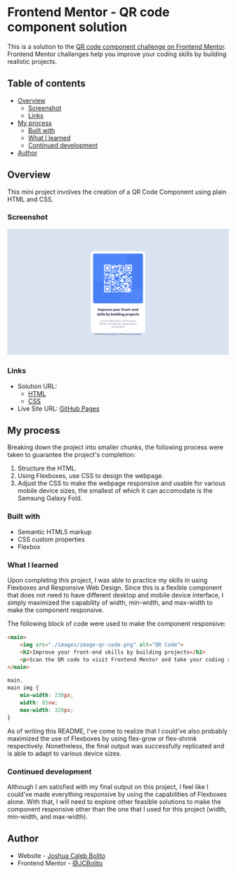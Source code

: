 # Frontend Mentor - QR code component solution

This is a solution to the [QR code component challenge on Frontend Mentor](https://www.frontendmentor.io/challenges/qr-code-component-iux_sIO_H). Frontend Mentor challenges help you improve your coding skills by building realistic projects. 

## Table of contents

- [Overview](#overview)
  - [Screenshot](#screenshot)
  - [Links](#links)
- [My process](#my-process)
  - [Built with](#built-with)
  - [What I learned](#what-i-learned)
  - [Continued development](#continued-development)
- [Author](#author)

## Overview
This mini project involves the creation of a QR Code Component using plain HTML and CSS.
### Screenshot

![Interface](./screenshots/interface.png)

### Links

- Solution URL: 
	- [HTML](https://github.com/JCBolito/qr-code-component-main/blob/main/index.html)
	- [CSS](https://github.com/JCBolito/qr-code-component-main/blob/main/style.css)
- Live Site URL: [GitHub Pages](https://jcbolito.github.io/qr-code-component-main/)

## My process
Breaking down the project into smaller chunks, the following process were taken to guarantee the project's completion:
1. Structure the HTML.
1. Using Flexboxes, use CSS to design the webpage.
1. Adjust the CSS to make the webpage responsive and usable for various mobile device sizes, the smallest of which it can accomodate is the Samsung Galaxy Fold. 

### Built with

- Semantic HTML5 markup
- CSS custom properties
- Flexbox

### What I learned

Upon completing this project, I was able to practice my skills in using Flexboxes and Responsive Web Design. Since this is a flexible component that does not need to have different desktop and mobile device interface, I simply maximized the capability of width, min-width, and max-width to make the component responsive.

The following block of code were used to make the component responsive:

```html
<main>
	<img src="./images/image-qr-code.png" alt="QR Code">
	<h2>Improve your front-end skills by building projects</h2>
	<p>Scan the QR code to visit Frontend Mentor and take your coding skills to the next level</p>
</main>
```
```css
main,
main img {
	min-width: 230px;
	width: 85vw;
	max-width: 320px;
}
```
As of writing this README, I've come to realize that I could've also probably maximized the use of Flexboxes by using flex-grow or flex-shrink respectively. Nonetheless, the final output was successfully replicated and is able to adapt to various device sizes.

### Continued development

Although I am satisfied with my final output on this project, I feel like I could've made everything responsive by using the capabilities of Flexboxes alone. With that, I will need to explore other feasible solutions to make the component responsive other than the one that I used for this project (width, min-width, and max-width). 


## Author

- Website - [Joshua Caleb Bolito](https://github.com/JCBolito)
- Frontend Mentor - [@JCBolito](https://www.frontendmentor.io/profile/JCBolito)
